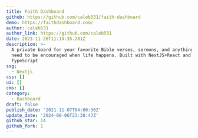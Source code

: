 ```yaml
---
title: Faith Dashboard
github: https://github.com/caleb531/faith-dashboard
demo: https://faithdashboard.com/
author: caleb531
author_link: https://github.com/caleb531
date: 2023-11-26T11:14:35.281Z
description: >-
  A private board for your favorite Bible verses, sermons, and anything else you
  need to be encouraged when life happens. Built with NextJS+React and
  TypeScript
ssg:
  - Nextjs
css: []
ui: []
cms: []
category:
  - Dashboard
draft: false
publish_date: '2021-11-07T04:00:30Z'
update_date: '2024-08-06T23:38:47Z'
github_star: 14
github_fork: 1
---
```

